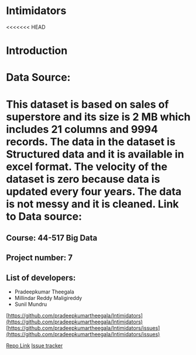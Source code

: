# Intimidators
<<<<<<< HEAD









# Introduction


# Data Source:
This dataset is based on sales of superstore and its size is 2 MB which includes 21 columns and 9994 records. The data in the dataset is Structured data and it is available in excel format. The velocity of the dataset is zero because data is updated every four years. The data is not messy and it is cleaned.
Link to Data source: [](https://www.kaggle.com/aksha17/superstore-sales)
=======
## Course: 44-517 Big Data
## Project number: 7
## List of developers:
- Pradeepkumar Theegala
- Millindar Reddy Maligireddy
- Sunil Mundru

[https://github.com/pradeepkumartheegala/Intimidators](https://github.com/pradeepkumartheegala/Intimidators)
[https://github.com/pradeepkumartheegala/Intimidators/issues](https://github.com/pradeepkumartheegala/Intimidators/issues)

[Repo Link](https://github.com/pradeepkumartheegala/Intimidators)
[Issue tracker](https://github.com/pradeepkumartheegala/Intimidators/issues)

